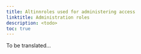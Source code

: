 ```yaml
---
title: Altinnroles used for administering access
linktitle: Administration roles
description: <todo>
toc: true
---
```

To be translated...